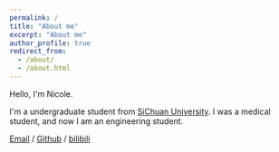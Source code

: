 ```yaml
---
permalink: /
title: "About me"
excerpt: "About me"
author_profile: true
redirect_from: 
  - /about/
  - /about.html
---
```



Hello, I'm Nicole.

I'm a undergraduate student from [SiChuan University](https://www.scu.edu.cn/). I was a medical student, and now I am an engineering student.



[Email](mailto:CyannSyin@163.com) / [Github](https://github.com/CyannSyin) / [bilibili](https://space.bilibili.com/116600920?spm_id_from=333.1007.0.0)
